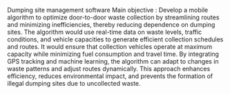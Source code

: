 Dumping site management software Main objective : Develop a mobile algorithm to optimize door-to-door waste collection by streamlining routes and minimizing inefficiencies, thereby reducing dependence on dumping sites. The algorithm would use real-time data on waste levels, traffic conditions, and vehicle capacities to generate efficient collection schedules and routes. It would ensure that collection vehicles operate at maximum capacity while minimizing fuel consumption and travel time. By integrating GPS tracking and machine learning, the algorithm can adapt to changes in waste patterns and adjust routes dynamically. This approach enhances efficiency, reduces environmental impact, and prevents the formation of illegal dumping sites due to uncollected waste.
